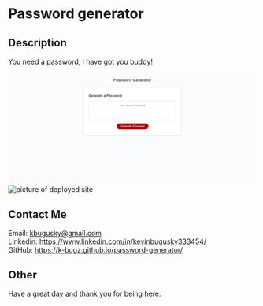 # Password generator

## Description

You need a password, I have got you buddy!

![picture of deployed site](images/rmIMG1.png)
![picture of deployed site](images/rmIMG2.png)

<!-- Links to your social media accounts -->
## Contact Me
Email: kbugusky@gmail.com <br>
Linkedin: https://www.linkedin.com/in/kevinbugusky333454/ <br>
GitHub: https://k-bugz.github.io/password-generator/

## Other 

Have a great day and thank you for being here. 
